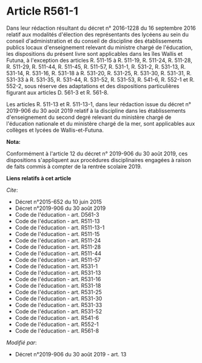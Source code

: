 # Article R561-1

Dans leur rédaction résultant du décret n° 2016-1228 du 16 septembre 2016 relatif aux modalités d'élection des représentants
des lycéens au sein du conseil d'administration et du conseil de discipline des établissements publics locaux d'enseignement
relevant du ministre chargé de l'éducation, les dispositions du présent livre sont applicables dans les îles Wallis et
Futuna, à l'exception des articles R. 511-15 à R. 511-19, R. 511-24, R. 511-28, R. 511-29, R. 511-44, R. 511-45, R. 511-57,
R. 531-1, R. 531-2, R. 531-13, R. 531-14, R. 531-16, R. 531-18 à R. 531-20, R. 531-25, R. 531-30, R. 531-31, R. 531-33 à R.
531-35, R. 531-44, R. 531-52, R. 531-53, R. 541-6, R. 552-1 et R. 552-2, sous réserve des adaptations et des dispositions
particulières figurant aux articles D. 561-3 et R. 561-8. 

Les articles R. 511-13 et R. 511-13-1, dans leur rédaction issue du décret n° 2019-906 du 30 août 2019 relatif à la
discipline dans les établissements d'enseignement du second degré relevant du ministère chargé de l'éducation nationale et du
ministère chargé de la mer, sont applicables aux collèges et lycées de Wallis-et-Futuna.

**Nota:**

Conformément à l'article 12 du décret n° 2019-906 du 30 août 2019, ces dispositions s'appliquent aux procédures
disciplinaires engagées à raison de faits commis à compter de la rentrée scolaire 2019.

**Liens relatifs à cet article**

_Cite_:

  - Décret n°2015-652 du 10 juin 2015
  - Décret n°2019-906 du 30 août 2019
  - Code de l'éducation - art. D561-3
  - Code de l'éducation - art. R511-13
  - Code de l'éducation - art. R511-13-1
  - Code de l'éducation - art. R511-15
  - Code de l'éducation - art. R511-24
  - Code de l'éducation - art. R511-28
  - Code de l'éducation - art. R511-44
  - Code de l'éducation - art. R511-57
  - Code de l'éducation - art. R531-1
  - Code de l'éducation - art. R531-13
  - Code de l'éducation - art. R531-16
  - Code de l'éducation - art. R531-18
  - Code de l'éducation - art. R531-25
  - Code de l'éducation - art. R531-30
  - Code de l'éducation - art. R531-33
  - Code de l'éducation - art. R531-52
  - Code de l'éducation - art. R541-6
  - Code de l'éducation - art. R552-1
  - Code de l'éducation - art. R561-8

_Modifié par_:

  - Décret n°2019-906 du 30 août 2019 - art. 13
